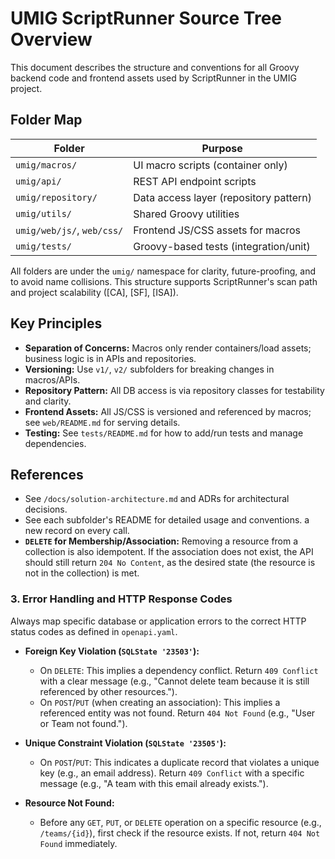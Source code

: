 # UMIG ScriptRunner Source Tree Overview

This document describes the structure and conventions for all Groovy backend code and frontend assets used by ScriptRunner in the UMIG project.

## Folder Map

| Folder                       | Purpose                                   |
|------------------------------|-------------------------------------------|
| `umig/macros/`               | UI macro scripts (container only)         |
| `umig/api/`                  | REST API endpoint scripts                 |
| `umig/repository/`           | Data access layer (repository pattern)    |
| `umig/utils/`                | Shared Groovy utilities                   |
| `umig/web/js/`, `web/css/`   | Frontend JS/CSS assets for macros         |
| `umig/tests/`                | Groovy-based tests (integration/unit)     |

All folders are under the `umig/` namespace for clarity, future-proofing, and to avoid name collisions. This structure supports ScriptRunner's scan path and project scalability ([CA], [SF], [ISA]).

## Key Principles
- **Separation of Concerns:** Macros only render containers/load assets; business logic is in APIs and repositories.
- **Versioning:** Use `v1/`, `v2/` subfolders for breaking changes in macros/APIs.
- **Repository Pattern:** All DB access is via repository classes for testability and clarity.
- **Frontend Assets:** All JS/CSS is versioned and referenced by macros; see `web/README.md` for serving details.
- **Testing:** See `tests/README.md` for how to add/run tests and manage dependencies.

## References
- See `/docs/solution-architecture.md` and ADRs for architectural decisions.
- See each subfolder's README for detailed usage and conventions.
a new record on every call.
- **`DELETE` for Membership/Association:** Removing a resource from a collection is also idempotent. If the association does not exist, the API should still return `204 No Content`, as the desired state (the resource is not in the collection) is met.

### 3. Error Handling and HTTP Response Codes

Always map specific database or application errors to the correct HTTP status codes as defined in `openapi.yaml`.

- **Foreign Key Violation (`SQLState '23503'`):**
  - On `DELETE`: This implies a dependency conflict. Return `409 Conflict` with a clear message (e.g., "Cannot delete team because it is still referenced by other resources.").
  - On `POST`/`PUT` (when creating an association): This implies a referenced entity was not found. Return `404 Not Found` (e.g., "User or Team not found.").

- **Unique Constraint Violation (`SQLState '23505'`):**
  - On `POST`/`PUT`: This indicates a duplicate record that violates a unique key (e.g., an email address). Return `409 Conflict` with a specific message (e.g., "A team with this email already exists.").

- **Resource Not Found:**
  - Before any `GET`, `PUT`, or `DELETE` operation on a specific resource (e.g., `/teams/{id}`), first check if the resource exists. If not, return `404 Not Found` immediately.
